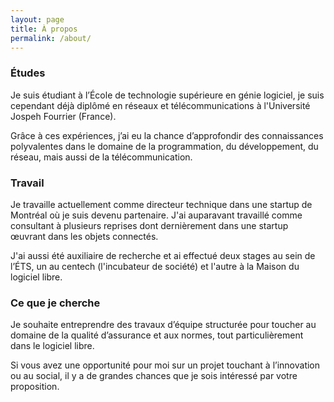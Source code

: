 ```yaml
---
layout: page
title: À propos
permalink: /about/
---
```


### Études ###

Je suis étudiant à l’École de technologie supérieure en génie logiciel, 
je suis cependant déjà diplômé en réseaux et télécommunications à 
l'Université Jospeh Fourrier (France).

Grâce à ces expériences, j’ai eu la chance d’approfondir des 
connaissances polyvalentes dans le domaine de la programmation, du 
développement, du réseau, mais aussi de la télécommunication.

### Travail ###

Je travaille actuellement comme directeur technique dans une startup 
de Montréal où je suis devenu partenaire. J'ai auparavant travaillé 
comme consultant à plusieurs reprises dont dernièrement dans une 
startup œuvrant dans les objets connectés.
 
J'ai aussi été auxiliaire de recherche et ai effectué deux stages au 
sein de l’ÉTS, un au centech (l'incubateur de société) et l'autre à 
la Maison du logiciel libre.

### Ce que je cherche ###

Je souhaite entreprendre des travaux d’équipe structurée pour toucher 
au domaine de la qualité d’assurance et aux normes, tout 
particulièrement dans le logiciel libre.

Si vous avez une opportunité pour moi sur un projet touchant à 
l’innovation ou au social, il y a de grandes chances que je sois 
intéressé par votre proposition.
